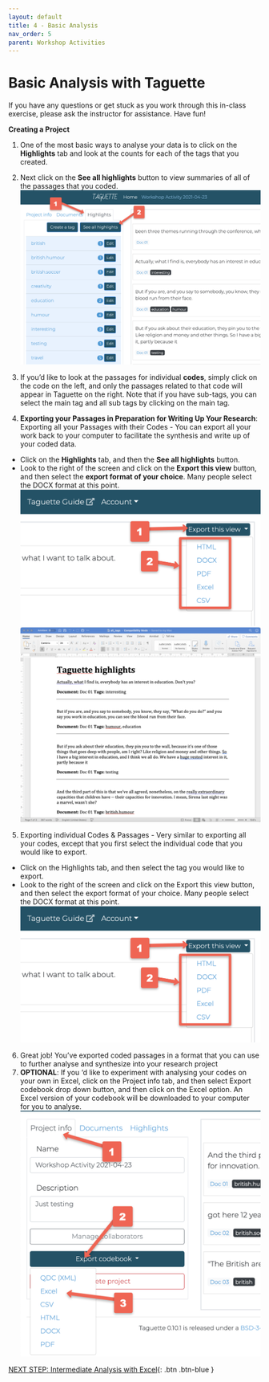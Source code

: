 ```yaml
---
layout: default
title: 4 - Basic Analysis
nav_order: 5
parent: Workshop Activities
---
```

# Basic Analysis with Taguette

If you have any questions or get stuck as you work through this in-class exercise, please ask the instructor for assistance.  Have fun!

**Creating a Project**

1. One of the most basic ways to analyse your data is to click on the **Highlights** tab and look at the counts for each of the tags that you created.
2. Next click on the **See all highlights** button to view summaries of all of the passages that you coded.
![See all highlights](/images/taguette-basic-1.png)
3. If you’d like to look at the passages for individual **codes**, simply click on the code on the left, and only the passages related to that code will appear in Taguette on the right. Note that if you have sub-tags, you can select the main tag and all sub tags by clicking on the main tag.

4. **Exporting your Passages in Preparation for Writing Up Your Research**: Exporting all your Passages with their Codes - You can export all your work back to your computer to facilitate the synthesis and write up of your coded data.
  -  Click on the **Highlights** tab, and then the **See all highlights** button.
  - Look to the right of the screen and click on the **Export this view** button, and then select the **export format of your choice**. Many people select the DOCX format at this point.
![Export highlghts](/images/taguette-basic-2.png)
![Exported Highlghts in Word](/images/taguette-basic-3.png)

5. Exporting individual Codes & Passages - Very similar to exporting all your codes, except that you first select the individual code that you would like to export.
  - Click on the Highlights tab, and then select the tag you would like to export.
  - Look to the right of the screen and click on the Export this view button, and then select the export format of your choice. Many people select the DOCX format at this point.
![Export this view](/images/taguette-basic-4.png)

6. Great job! You’ve exported coded passages in a format that you can use to further analyse and synthesize into your research project
7. **OPTIONAL**: If  you ‘d like to experiment with analysing your codes on your own in Excel, click on the Project info tab, and then select Export codebook drop down button, and then click on the Excel option. An Excel version of your codebook will be downloaded to your computer for you to analyse.
![Export data to Excel](/images/taguette-basic-5.png)

[NEXT STEP: Intermediate Analysis with Excel](excel-analysis.html){: .btn .btn-blue }
